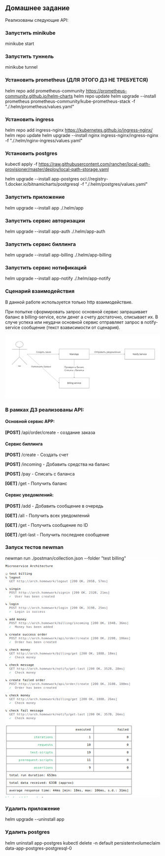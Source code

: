 ## Домашнее задание

Реализованы следующие API:


### Запустить minikube
minikube start

### Запустить туннель
minikube tunnel

### Установить prometheus (ДЛЯ ЭТОГО ДЗ НЕ ТРЕБУЕТСЯ)
helm repo add prometheus-community https://prometheus-community.github.io/helm-charts
helm repo update
helm upgrade --install prometheus prometheus-community/kube-prometheus-stack -f "./.helm/prometheus/values.yaml"

### Установить ingress
helm repo add ingress-nginx https://kubernetes.github.io/ingress-nginx/
helm repo update
helm upgrade --install nginx ingress-nginx/ingress-nginx -f "./.helm/nginx-ingress/values.yaml"

### Установить postgres
kubectl apply -f https://raw.githubusercontent.com/rancher/local-path-provisioner/master/deploy/local-path-storage.yaml

helm upgrade --install app-postgres oci://registry-1.docker.io/bitnamicharts/postgresql -f  "./.helm/postgres/values.yaml"

### Запустить приложение
helm upgrade --install app ./.helm/app

### Запустить сервис авторизации
helm upgrade --install app-auth ./.helm/app-auth

### Запустить сервис биллинга
helm upgrade --install app-billing ./.helm/app-billing

### Запустить сервис нотификаций
helm upgrade --install app-notify ./.helm/app-notify

### Сценарий взаимодействия

В данной работе используется только http взаимодействие.

При попытке сформировать запрос основной сервис запрашивает баланс в billing-service, если денег а счету достаточно, списывает их.
В случе успеха или неудачи основной сервис отправляет запрос в notify-service сообщение (текст взависимости от сценария).

![screen](screenshot/order-schema.png)

### В рамках ДЗ реализованы API:
#### Основной сервис APP:

**[POST]** /api/order/create - создание заказа

#### Сервис биллинга
**[POST]** /create - Создать счет

**[POST]** /incoming - Добавить средства на баланс

**[POST]** /pay - Списать с баланса

**[GET]** /get - Получить баланс

#### Сервис уведомлений:
**[POST]** /add - Добавить сообщение в очередь

**[GET]** /all - Получить всех уведомлений

**[GET]** /get - Получить сообщение по ID

**[GET]** /get-last - Получить последнее сообщение

### Запуск тестов newman
newman run ./postman/collection.json --folder "test billing"
![screen](screenshot/lesson-22.png)

### Удалить приложение
helm upgrade --uninstall app

### Удалить postgres
helm uninstall app-postgres
kubectl delete -n default persistentvolumeclaim data-app-postgres-postgresql-0